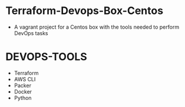 # Terraform-Devops-Box-Centos


* A vagrant project for a Centos box with the tools needed to perform DevOps tasks

# DEVOPS-TOOLS
* Terraform
* AWS CLI
* Packer
* Docker
* Python

